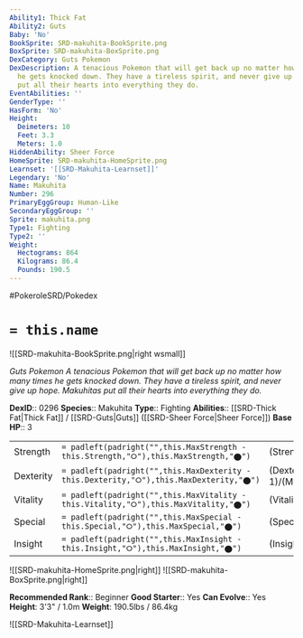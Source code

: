 ```yaml
---
Ability1: Thick Fat
Ability2: Guts
Baby: 'No'
BookSprite: SRD-makuhita-BookSprite.png
BoxSprite: SRD-makuhita-BoxSprite.png
DexCategory: Guts Pokemon
DexDescription: A tenacious Pokemon that will get back up no matter how many times
  he gets knocked down. They have a tireless spirit, and never give up hope. Makuhitas
  put all their hearts into everything they do.
EventAbilities: ''
GenderType: ''
HasForm: 'No'
Height:
  Deimeters: 10
  Feet: 3.3
  Meters: 1.0
HiddenAbility: Sheer Force
HomeSprite: SRD-makuhita-HomeSprite.png
Learnset: '[[SRD-Makuhita-Learnset]]'
Legendary: 'No'
Name: Makuhita
Number: 296
PrimaryEggGroup: Human-Like
SecondaryEggGroup: ''
Sprite: makuhita.png
Type1: Fighting
Type2: ''
Weight:
  Hectograms: 864
  Kilograms: 86.4
  Pounds: 190.5
---
```


#PokeroleSRD/Pokedex

# `= this.name`

![[SRD-makuhita-BookSprite.png|right wsmall]]

*Guts Pokemon*
*A tenacious Pokemon that will get back up no matter how many times he gets knocked down. They have a tireless spirit, and never give up hope. Makuhitas put all their hearts into everything they do.*

**DexID**:: 0296
**Species**:: Makuhita
**Type**:: Fighting
**Abilities**:: [[SRD-Thick Fat|Thick Fat]] / [[SRD-Guts|Guts]] ([[SRD-Sheer Force|Sheer Force]])
**Base HP**:: 3

|           |                                                                                        |                                          |
| --------- | -------------------------------------------------------------------------------------- | ---------------------------------------- |
| Strength  | `= padleft(padright("",this.MaxStrength - this.Strength,"⭘"),this.MaxStrength,"⬤")`    | (Strength::2)/(MaxStrength::4)   |
| Dexterity | `= padleft(padright("",this.MaxDexterity - this.Dexterity,"⭘"),this.MaxDexterity,"⬤")` | (Dexterity:: 1)/(MaxDexterity::3) |
| Vitality  | `= padleft(padright("",this.MaxVitality - this.Vitality,"⭘"),this.MaxVitality,"⬤")`    | (Vitality::1)/(MaxVitality::3)   |
| Special   | `= padleft(padright("",this.MaxSpecial - this.Special,"⭘"),this.MaxSpecial,"⬤")`       | (Special::1)/(MaxSpecial::3)     |
| Insight   | `= padleft(padright("",this.MaxInsight - this.Insight,"⭘"),this.MaxInsight,"⬤")`       | (Insight::1)/(MaxInsight::3)     |

![[SRD-makuhita-HomeSprite.png|right]]
![[SRD-makuhita-BoxSprite.png|right]]

**Recommended Rank**:: Beginner
**Good Starter**:: Yes
**Can Evolve**:: Yes
**Height**: 3'3" / 1.0m
**Weight**: 190.5lbs / 86.4kg

![[SRD-Makuhita-Learnset]]